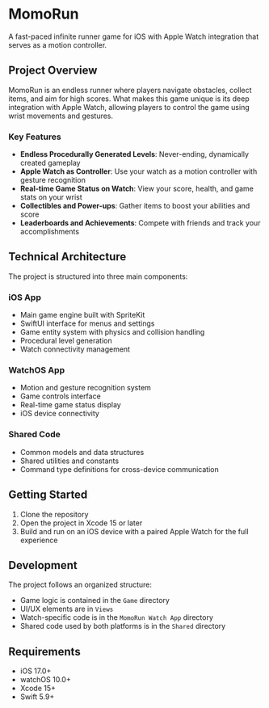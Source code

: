 # MomoRun

A fast-paced infinite runner game for iOS with Apple Watch integration that serves as a motion controller.

## Project Overview

MomoRun is an endless runner where players navigate obstacles, collect items, and aim for high scores. What makes this game unique is its deep integration with Apple Watch, allowing players to control the game using wrist movements and gestures.

### Key Features

- **Endless Procedurally Generated Levels**: Never-ending, dynamically created gameplay
- **Apple Watch as Controller**: Use your watch as a motion controller with gesture recognition
- **Real-time Game Status on Watch**: View your score, health, and game stats on your wrist
- **Collectibles and Power-ups**: Gather items to boost your abilities and score
- **Leaderboards and Achievements**: Compete with friends and track your accomplishments

## Technical Architecture

The project is structured into three main components:

### iOS App
- Main game engine built with SpriteKit
- SwiftUI interface for menus and settings
- Game entity system with physics and collision handling
- Procedural level generation
- Watch connectivity management

### WatchOS App
- Motion and gesture recognition system
- Game controls interface
- Real-time game status display
- iOS device connectivity

### Shared Code
- Common models and data structures
- Shared utilities and constants
- Command type definitions for cross-device communication

## Getting Started

1. Clone the repository
2. Open the project in Xcode 15 or later
3. Build and run on an iOS device with a paired Apple Watch for the full experience

## Development

The project follows an organized structure:
- Game logic is contained in the `Game` directory
- UI/UX elements are in `Views`
- Watch-specific code is in the `MomoRun Watch App` directory
- Shared code used by both platforms is in the `Shared` directory

## Requirements

- iOS 17.0+
- watchOS 10.0+
- Xcode 15+
- Swift 5.9+ 